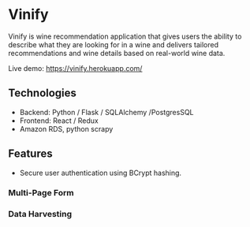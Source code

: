 # Vinify
Vinify is wine recommendation application that gives users the ability to describe what they are looking for in a wine and delivers tailored recommendations and wine details 
based on real-world wine data.

Live demo: https://vinify.herokuapp.com/

## Technologies
- Backend: Python / Flask / SQLAlchemy /PostgresSQL
- Frontend: React / Redux
- Amazon RDS, python scrapy

## Features
- Secure user authentication using BCrypt hashing.


### Multi-Page Form

### Data Harvesting
